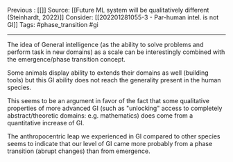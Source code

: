 Previous : [[]] 
Source: [[Future ML system will be qualitatively different (Steinhardt, 2022)]]
Consider: [[202201281055-3 - Par-human intel. is not GI]]
Tags: #phase_transition #gi 
______________

The idea of General intelligence (as the ability to solve problems and perform task in new domains) as a scale can be interestingly combined with the emergence/phase transition concept. 

Some animals display ability to extends their domains as well (building tools) but this GI ability does not reach the generality present in the human species. 

This seems to be an argument in favor of the fact that some qualitative properties of more advanced GI (such as "unlocking" access to completely abstract/theoretic domains: e.g. mathematics) does come from a quantitative increase of GI.  

The anthropocentric leap we experienced in GI compared to other species seems to indicate that our level of GI came more probably from a phase transition (abrupt changes) than from emergence. 